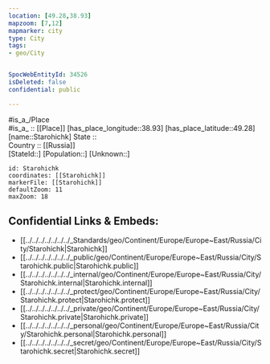 ```yaml
---
location: [49.28,38.93] 
mapzoom: [7,12] 
mapmarker: city 
type: City
tags:
- geo/City


SpocWebEntityId: 34526
isDeleted: false
confidential: public

---
```

#is_a_/Place  
#is_a_ :: [[Place]] 
[has_place_longitude::38.93] 
[has_place_latitude::49.28] 
[name::Starohichk] 
State ::  
Country :: [[Russia]]  
[StateId::] 
[Population::] 
[Unknown::] 


```leaflet
id: Starohichk
coordinates: [[Starohichk]] 
markerFile: [[Starohichk]] 
defaultZoom: 11 
maxZoom: 18
```


## Confidential Links & Embeds: 
- [[../../../../../../../_Standards/geo/Continent/Europe/Europe~East/Russia/City/Starohichk|Starohichk]] 
- [[../../../../../../../_public/geo/Continent/Europe/Europe~East/Russia/City/Starohichk.public|Starohichk.public]] 
- [[../../../../../../../_internal/geo/Continent/Europe/Europe~East/Russia/City/Starohichk.internal|Starohichk.internal]] 
- [[../../../../../../../_protect/geo/Continent/Europe/Europe~East/Russia/City/Starohichk.protect|Starohichk.protect]] 
- [[../../../../../../../_private/geo/Continent/Europe/Europe~East/Russia/City/Starohichk.private|Starohichk.private]] 
- [[../../../../../../../_personal/geo/Continent/Europe/Europe~East/Russia/City/Starohichk.personal|Starohichk.personal]] 
- [[../../../../../../../_secret/geo/Continent/Europe/Europe~East/Russia/City/Starohichk.secret|Starohichk.secret]] 
